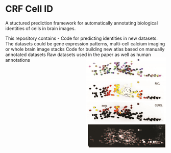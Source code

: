 <h1>CRF Cell ID</h1>

<p>A stuctured prediction framework for automatically annotating biological identities of cells in brain images.
</p>
<p>
  This repository contains - 
  Code for predicting identities in new datasets. The datasets could be gene expression patterns, multi-cell calcium imaging or whole
  brain image stacks
  Code for building new atlas based on manually annotated datasets
  Raw datasets used in the paper as well as human annotations
  <img src = "extra/readme_img_v2.jpg" width = "50%" align = "top" style = "float: right">
</p>
